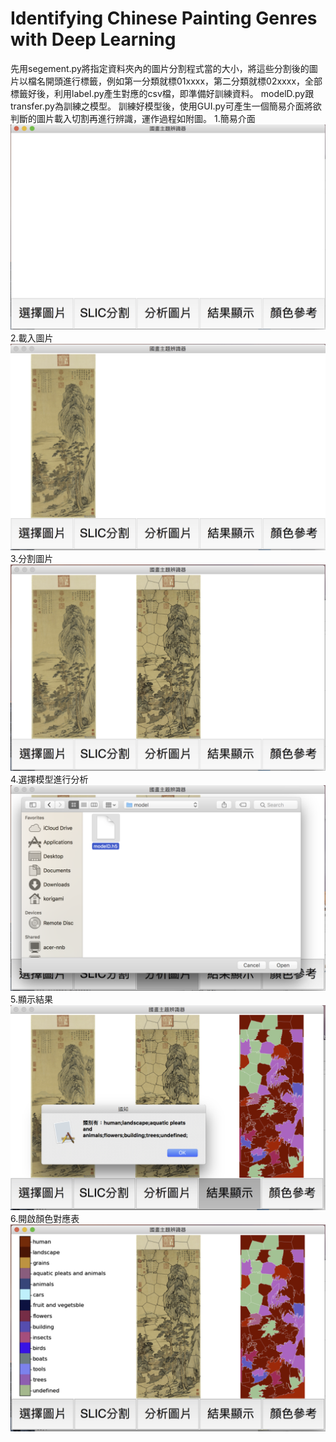 # Identifying Chinese Painting Genres with Deep Learning
先用segement.py將指定資料夾內的圖片分割程式當的大小，將這些分割後的圖片以檔名開頭進行標籤，例如第一分類就標01xxxx，第二分類就標02xxxx，全部標籤好後，利用label.py產生對應的csv檔，即準備好訓練資料。
modelD.py跟transfer.py為訓練之模型。
訓練好模型後，使用GUI.py可產生一個簡易介面將欲判斷的圖片載入切割再進行辨識，運作過程如附圖。
1.簡易介面
![image](https://github.com/korigami1005/chinese-painting/blob/master/images/01.png)
2.載入圖片
![image](https://github.com/korigami1005/chinese-painting/blob/master/images/02.png)
3.分割圖片
![image](https://github.com/korigami1005/chinese-painting/blob/master/images/03.png)
4.選擇模型進行分析
![image](https://github.com/korigami1005/chinese-painting/blob/master/images/04.png)
5.顯示結果
![image](https://github.com/korigami1005/chinese-painting/blob/master/images/05.png)
6.開啟顏色對應表
![image](https://github.com/korigami1005/chinese-painting/blob/master/images/06.png)
